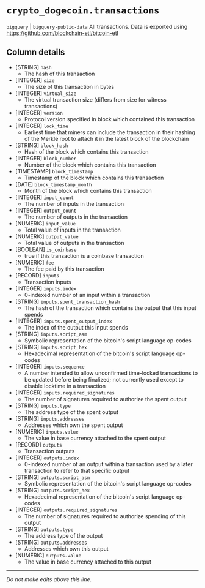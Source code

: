 # `crypto_dogecoin.transactions`
`bigquery` | `bigquery-public-data`
All transactions.
Data is exported using https://github.com/blockchain-etl/bitcoin-etl


## Column details
* [STRING]    `hash`
  - The hash of this transaction
* [INTEGER]   `size`
  - The size of this transaction in bytes
* [INTEGER]   `virtual_size`
  - The virtual transaction size (differs from size for witness transactions)
* [INTEGER]   `version`
  - Protocol version specified in block which contained this transaction
* [INTEGER]   `lock_time`
  - Earliest time that miners can include the transaction in their hashing of the Merkle root to attach it in the latest block of the blockchain
* [STRING]    `block_hash`
  - Hash of the block which contains this transaction
* [INTEGER]   `block_number`
  - Number of the block which contains this transaction
* [TIMESTAMP] `block_timestamp`
  - Timestamp of the block which contains this transaction
* [DATE]      `block_timestamp_month`
  - Month of the block which contains this transaction
* [INTEGER]   `input_count`
  - The number of inputs in the transaction
* [INTEGER]   `output_count`
  - The number of outputs in the transaction
* [NUMERIC]   `input_value`
  - Total value of inputs in the transaction
* [NUMERIC]   `output_value`
  - Total value of outputs in the transaction
* [BOOLEAN]   `is_coinbase`
  - true if this transaction is a coinbase transaction
* [NUMERIC]   `fee`
  - The fee paid by this transaction
* [RECORD]    `inputs`
  - Transaction inputs
* [INTEGER]   `inputs.index`
  - 0-indexed number of an input within a transaction
* [STRING]    `inputs.spent_transaction_hash`
  - The hash of the transaction which contains the output that this input spends
* [INTEGER]   `inputs.spent_output_index`
  - The index of the output this input spends
* [STRING]    `inputs.script_asm`
  - Symbolic representation of the bitcoin's script language op-codes
* [STRING]    `inputs.script_hex`
  - Hexadecimal representation of the bitcoin's script language op-codes
* [INTEGER]   `inputs.sequence`
  - A number intended to allow unconfirmed time-locked transactions to be updated before being finalized; not currently used except to disable locktime in a transaction
* [INTEGER]   `inputs.required_signatures`
  - The number of signatures required to authorize the spent output
* [STRING]    `inputs.type`
  - The address type of the spent output
* [STRING]    `inputs.addresses`
  - Addresses which own the spent output
* [NUMERIC]   `inputs.value`
  - The value in base currency attached to the spent output
* [RECORD]    `outputs`
  - Transaction outputs
* [INTEGER]   `outputs.index`
  - 0-indexed number of an output within a transaction used by a later transaction to refer to that specific output
* [STRING]    `outputs.script_asm`
  - Symbolic representation of the bitcoin's script language op-codes
* [STRING]    `outputs.script_hex`
  - Hexadecimal representation of the bitcoin's script language op-codes
* [INTEGER]   `outputs.required_signatures`
  - The number of signatures required to authorize spending of this output
* [STRING]    `outputs.type`
  - The address type of the output
* [STRING]    `outputs.addresses`
  - Addresses which own this output
* [NUMERIC]   `outputs.value`
  - The value in base currency attached to this output

-------------------------------------------------------------------------------
*Do not make edits above this line.*
